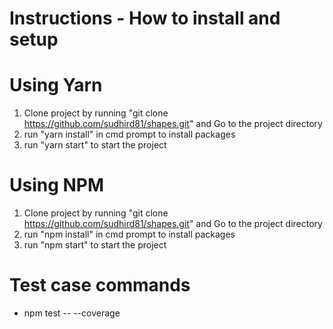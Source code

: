 # Instructions - How to install and setup

# Using Yarn

1. Clone project by running "git clone https://github.com/sudhird81/shapes.git" and Go to the project directory
2. run "yarn install" in cmd prompt to install packages
3. run "yarn start" to start the project

# Using NPM

1. Clone project by running "git clone https://github.com/sudhird81/shapes.git" and Go to the project directory
2. run "npm install" in cmd prompt to install packages
3. run "npm start" to start the project

# Test case commands

-   npm test -- --coverage
